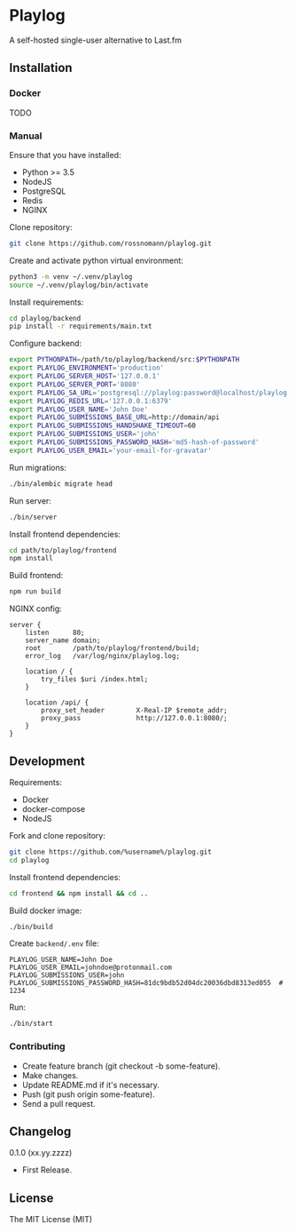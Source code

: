 # Playlog

A self-hosted single-user alternative to Last.fm


## Installation

### Docker

TODO

### Manual

Ensure that you have installed:

- Python >= 3.5
- NodeJS
- PostgreSQL
- Redis
- NGINX

Clone repository:

```sh
git clone https://github.com/rossnomann/playlog.git
```

Create and activate python virtual environment:

```sh
python3 -m venv ~/.venv/playlog
source ~/.venv/playlog/bin/activate
```

Install requirements:

```sh
cd playlog/backend
pip install -r requirements/main.txt
```

Configure backend:

```sh
export PYTHONPATH=/path/to/playlog/backend/src:$PYTHONPATH
export PLAYLOG_ENVIRONMENT='production'
export PLAYLOG_SERVER_HOST='127.0.0.1'
export PLAYLOG_SERVER_PORT='8080'
export PLAYLOG_SA_URL='postgresql://playlog:password@localhost/playlog'
export PLAYLOG_REDIS_URL='127.0.0.1:6379'
export PLAYLOG_USER_NAME='John Doe'
export PLAYLOG_SUBMISSIONS_BASE_URL=http://domain/api
export PLAYLOG_SUBMISSIONS_HANDSHAKE_TIMEOUT=60
export PLAYLOG_SUBMISSIONS_USER='john'
export PLAYLOG_SUBMISSIONS_PASSWORD_HASH='md5-hash-of-password'
export PLAYLOG_USER_EMAIL='your-email-for-gravatar'
```

Run migrations:

```sh
./bin/alembic migrate head
```

Run server:

```sh
./bin/server
```

Install frontend dependencies:

```sh
cd path/to/playlog/frontend
npm install
```

Build frontend:

```sh
npm run build
```

NGINX config:

```nginx
server {
    listen      80;
    server_name domain;
    root        /path/to/playlog/frontend/build;
    error_log   /var/log/nginx/playlog.log;

    location / {
        try_files $uri /index.html;
    }

    location /api/ {
        proxy_set_header        X-Real-IP $remote_addr;
        proxy_pass              http://127.0.0.1:8080/;
    }
}

```


## Development

Requirements:

- Docker
- docker-compose
- NodeJS

Fork and clone repository:

```sh
git clone https://github.com/%username%/playlog.git
cd playlog
```

Install frontend dependencies:

```sh
cd frontend && npm install && cd ..
```

Build docker image:

```sh
./bin/build
```

Create `backend/.env` file:

```env
PLAYLOG_USER_NAME=John Doe
PLAYLOG_USER_EMAIL=johndoe@protonmail.com
PLAYLOG_SUBMISSIONS_USER=john
PLAYLOG_SUBMISSIONS_PASSWORD_HASH=81dc9bdb52d04dc20036dbd8313ed055  # 1234

```

Run:

```sh
./bin/start
```

### Contributing

- Create feature branch (git checkout -b some-feature).
- Make changes.
- Update README.md if it's necessary.
- Push (git push origin some-feature).
- Send a pull request.


## Changelog

0.1.0 (xx.yy.zzzz)

- First Release.


## License

The MIT License (MIT)
